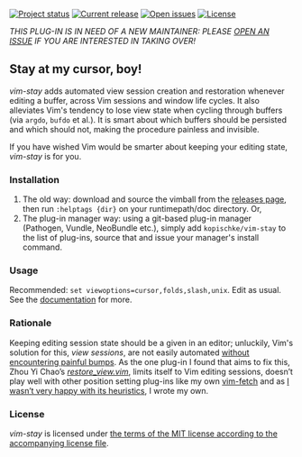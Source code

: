 [![Project status][badge-status]][vimscripts]
[![Current release][badge-release]][releases]
[![Open issues][badge-issues]][issues]
[![License][badge-license]][license]

_THIS PLUG-IN IS IN NEED OF A NEW MAINTAINER: PLEASE [OPEN AN ISSUE][issues] IF YOU ARE INTERESTED IN TAKING OVER!_

## Stay at my cursor, boy!

*vim-stay* adds automated view session creation and restoration whenever editing a buffer, across Vim sessions and window life cycles. It also alleviates Vim's tendency to lose view state when cycling through buffers (via `argdo`, `bufdo` et al.). It is smart about which buffers should be persisted and which should not, making the procedure painless and invisible.

If you have wished Vim would be smarter about keeping your editing state, *vim-stay* is for you.

### Installation

1. The old way: download and source the vimball from the [releases page][releases], then run `:helptags {dir}` on your runtimepath/doc directory. Or,
2. The plug-in manager way: using a git-based plug-in manager (Pathogen, Vundle, NeoBundle etc.), simply add `kopischke/vim-stay` to the list of plug-ins, source that and issue your manager's install command.

### Usage

Recommended: `set viewoptions=cursor,folds,slash,unix`. Edit as usual. See the [documentation][doc] for more.

### Rationale

Keeping editing session state should be a given in an editor; unluckily, Vim's solution for this, *view sessions*, are not easily automated [without encountering painful bumps][mkview-wikia]. As the one plug-in I found that aims to fix this, Zhou Yi Chao’s [*restore_view.vim*][chao-plugin], limits itself to Vim editing sessions, doesn’t play well with other position setting plug-ins like my own [vim-fetch][vim-fetch] and as [I wasn’t very happy with its heuristics][heuristics], I wrote my own.

### License

*vim-stay* is licensed under [the terms of the MIT license according to the accompanying license file][license].

[badge-status]:  http://img.shields.io/badge/status-maintained-green.svg?style=flat-square
[badge-release]: http://img.shields.io/github/release/zhimsel/vim-stay.svg?style=flat-square
[badge-issues]:  http://img.shields.io/github/issues/zhimsel/vim-stay.svg?style=flat-square
[badge-license]: http://img.shields.io/badge/license-MIT-blue.svg?style=flat-square
[chao-plugin]:   http://www.vim.org/scripts/script.php?script_id=4021
[doc]:           doc/vim-stay.txt
[heuristics]:    https://github.com/zhimsel/vim-stay/issues/2
[issues]:        https://github.com/zhimsel/vim-stay/issues
[license]:       LICENSE.md
[mkview-wikia]:  http://vim.wikia.com/wiki/Make_views_automatic
[releases]:      https://github.com/zhimsel/vim-stay/releases
[vim-fetch]:     http://www.vim.org/scripts/script.php?script_id=5089
[vimscripts]:    http://www.vim.org/scripts/script.php?script_id=5099
